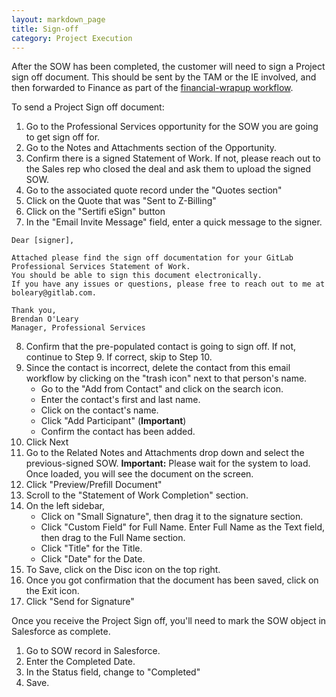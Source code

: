 ```yaml
---
layout: markdown_page
title: Sign-off
category: Project Execution
---
```


After the SOW has been completed, the customer will need to sign a Project sign off document.  This should be sent by the TAM or the IE involved, and then forwarded to Finance as part of the [financial-wrapup workflow](https://github.com/daijapan/test/tree/master/customer-success/implmentation-engineering/workflows/internal/financial-wrapup.html).

To send a Project Sign off document:

1. Go to the Professional Services opportunity for the SOW you are going to get sign off for.
2. Go to the Notes and Attachments section of the Opportunity.
3. Confirm there is a signed Statement of Work. If not, please reach out to the Sales rep who closed the deal and ask them to upload the signed SOW.
4. Go to the associated quote record under the "Quotes section"
5. Click on the Quote that was "Sent to Z-Billing"
6. Click on the "Sertifi eSign" button
7. In the "Email Invite Message" field, enter a quick message to the signer.
 

```
Dear [signer],

Attached please find the sign off documentation for your GitLab Professional Services Statement of Work. 
You should be able to sign this document electronically. 
If you have any issues or questions, please free to reach out to me at boleary@gitlab.com.

Thank you,
Brendan O'Leary
Manager, Professional Services
```

8. Confirm that the pre-populated contact is going to sign off. If not, continue to Step 9. If correct, skip to Step 10. 
9. Since the contact is incorrect, delete the contact from this email workflow by clicking on the "trash icon" next to that person's name.
   * Go to the "Add from Contact" and click on the search icon.
   * Enter the contact's first and last name.
   * Click on the contact's name.
   * Click "Add Participant" (**Important**)
   * Confirm the contact has been added.
10. Click Next
11. Go to the Related Notes and Attachments drop down and select the previous-signed SOW. **Important:** Please wait for the system to load. Once loaded, you will see the document on the screen.
12. Click "Preview/Prefill Document"
13. Scroll to the "Statement of Work Completion" section.
14. On the left sidebar, 
    * Click on "Small Signature", then drag it to the signature section.
    * Click "Custom Field" for Full Name. Enter Full Name as the Text field, then drag to the Full Name section.
    * Click "Title" for the Title.
    * Click "Date" for the Date.
15. To Save, click on the Disc icon on the top right. 
16. Once you got confirmation that the document has been saved, click on the Exit icon.
17. Click "Send for Signature"

Once you receive the Project Sign off, you'll need to mark the SOW object in Salesforce as complete.

1. Go to SOW record in Salesforce.
2. Enter the Completed Date.
3. In the Status field, change to "Completed"
4. Save.